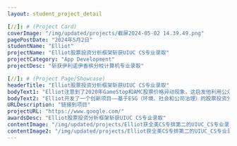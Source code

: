 ```yaml
---
layout: student_project_detail

[//]: # (Project Card)
coverImage: "/img/updated/projects/截屏2024-05-02 14.39.49.png"
pagePostDate: "2024年5月2日"
studentName: "Elliot"
projectName: "Elliot股票投资分析框架斩获UIUC CS专业录取"
projectCategory: "App Development"
projectDesc: "斩获伊利诺伊香槟分校计算机专业录取"

[//]: # (Project Page/Showcase)
headerTitle: "Elliot股票投资分析框架斩获UIUC CS专业录取"
bodyText1: "Elliot注意到了2020年GameStop和AMC股票价格异动现象，这启发他利用公众情绪分析作为预测股价未来走势的工具。"
bodyText2: "Elliot开发了一个创新项目——基于ESG（环境、社会和公司治理）的股票投资分析框架。这个框架结合了机器学习与自然语言处理技术，使用Twitter数据来预测股价动向。"
URLDescription: "链接到项目"
projectURL: "https://www.google.com/"
awardsDesc: "Elliot股票投资分析框架斩获UIUC CS专业录取"
contentImage: "/img/updated/projects/Elliot获全美CS专排第二的UIUC_CS专业录取_2_Coding_Minds_Academy_来自小红书网页版.jpg"
contentImage2: "/img/updated/projects/Elliot获全美CS专排第二的UIUC_CS专业录取_3_Coding_Minds_Academy_来自小红书网页版.jpg"
---
```

